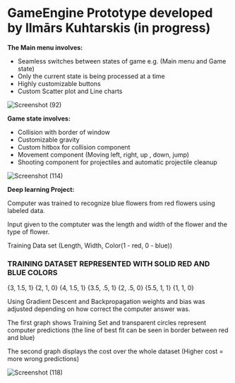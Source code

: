 # GameEngine Prototype developed by Ilmārs Kuhtarskis (in progress)


**The Main menu involves:**
  - Seamless switches between states of game e.g. (Main menu and Game state)
  - Only the current state is being processed at a time
  - Highly customizable buttons
  - Custom Scatter plot and Line charts
  
![Screenshot (92)](https://user-images.githubusercontent.com/115834230/195986003-481a3d7d-0b9d-49c2-a31c-defa39ea7b14.png)

**Game state involves:**
  - Collision with border of window
  - Customizable gravity
  - Custom hitbox for collision component
  - Movement component (Moving left, right, up , down, jump)
  - Shooting component for projectiles and automatic projectile cleanup
 
![Screenshot (114)](https://user-images.githubusercontent.com/115834230/195986297-c46abd98-930b-4729-8358-1ec84fd479d7.png)

**Deep learning Project:**
 
Computer was trained to recognize blue flowers from red flowers using labeled data.

Input given to the comptuter was the length and width of the flower and the type of flower.

Training Data set (Length, Width, Color(1 - red, 0 - blue)) 
### TRAINING DATASET REPRESENTED WITH SOLID RED AND BLUE COLORS

  {3,   1.5, 1}
  {2,   1,   0}
  {4,   1.5, 1}
  {3.5, .5,  1}
  {2,   .5,  0}
  {5.5,  1,  1}
  {1,    1,  0}

Using Gradient Descent and Backpropagation weights and bias was adjusted depending on how correct the computer answer was.

The first graph shows Training Set and transparent circles represent computer predictions (the line of best fit can be seen in border between red and blue)

The second graph displays the cost over the whole dataset (Higher cost = more wrong predictions)
  
![Screenshot (118)](https://user-images.githubusercontent.com/115834230/195986554-9deb18e9-112f-404a-8916-306b77a91e4a.png)

